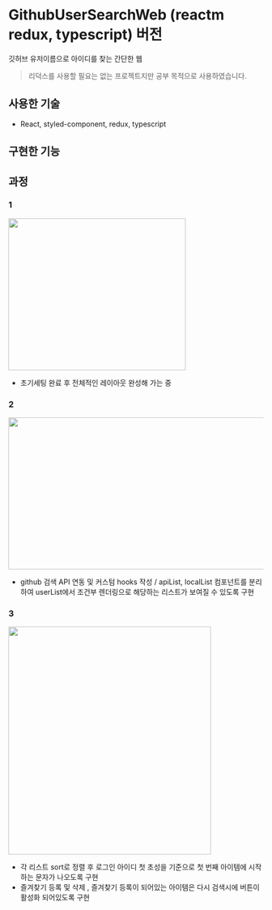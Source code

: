 # GithubUserSearchWeb (reactm redux, typescript) 버전
깃허브 유저이름으로 아이디를 찾는 간단한 웹
> 리덕스를 사용할 필요는 없는 프로젝트지만 공부 목적으로 사용하였습니다.

## 사용한 기술
- React, styled-component, redux, typescript

## 구현한 기능

## 과정

### 1
<img src="https://user-images.githubusercontent.com/54402926/123619788-807d4080-d844-11eb-9186-04d8b8d6a7f9.png" width="350" height="300"/>

- 초기세팅 완료 후 전체적인 레이아웃 완성해 가는 중

### 2

<img src="https://user-images.githubusercontent.com/54402926/123739783-2f238e80-d8e2-11eb-87f6-5f71fe05659d.png" width="650" height="300"/>

- github 검색 API 연동 및 커스텀 hooks 작성 / apiList, localList 컴포넌트를 분리하여 userList에서 조건부 렌더링으로 해당하는 리스트가 보여질 수 있도록 구현

### 3

<img src="https://user-images.githubusercontent.com/54402926/124270002-90639000-db76-11eb-9ea4-0af46a9ff7ce.png" width="400" height="450"/>

- 각 리스트 sort로 정렬 후 로그인 아이디 첫 초성을 기준으로 첫 번째 아이템에 시작하는 문자가 나오도록 구현
- 즐겨찾기 등록 및 삭제 , 즐겨찾기 등록이 되어있는 아이템은 다시 검색시에 버튼이 활성화 되어있도록 구현
